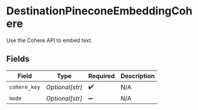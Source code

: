 # DestinationPineconeEmbeddingCohere

Use the Cohere API to embed text.


## Fields

| Field              | Type               | Required           | Description        |
| ------------------ | ------------------ | ------------------ | ------------------ |
| `cohere_key`       | *Optional[str]*    | :heavy_check_mark: | N/A                |
| `mode`             | *Optional[str]*    | :heavy_minus_sign: | N/A                |